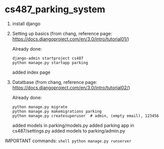 # cs487_parking_system

1. install django
2. Setting up basics (from chang, reference page: https://docs.djangoproject.com/en/3.0/intro/tutorial01/)
    
    Already done:
      ```shell
      django-admin startproject cs487
      python manage.py startapp parking
      ```
      added index page
      
3. Datatbase (from chang, reference page: https://docs.djangoproject.com/en/3.0/intro/tutorial02/)
 
    Already done:
      ```shell
      python manage.py migrate
      python manage.py makemigrations parking
      python manage.py createsuperuser  # admin, (empty email), 123456
      ```
      added models in parking/models.py
      added parking app in cs487/settings.py
      added models to parking/admin.py
      
IMPORTANT commands:
    ```shell
    python manage.py runserver
    ```
